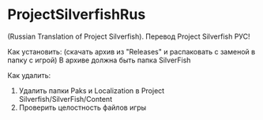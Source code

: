 # ProjectSilverfishRus
(Russian Translation of Project Silverfish). Перевод Project Silverfish РУС!

Как установить:
(скачать архив из "Releases" и распаковать с заменой в папку с игрой)
В архиве должна быть папка SilverFish

Как удалить:
1. Удалить папки Paks и Localization в Project Silverfish/SilverFish/Content
2. Проверить целостность файлов игры
